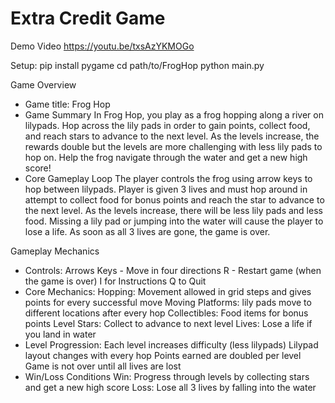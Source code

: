 # Extra Credit Game

Demo Video 
https://youtu.be/txsAzYKMOGo 

Setup:
  pip install pygame
  cd path/to/FrogHop
python main.py


Game Overview 
- Game title: 
  Frog Hop
- Game Summary
  In Frog Hop, you play as a frog hopping along a river on lilypads. Hop across the lily pads in order to gain points, collect food, and reach stars to advance to the next level. As the levels increase, the rewards double but the levels are more challenging with less lily pads to hop on. Help the frog navigate through the water and get a new high score!
- Core Gameplay Loop
  The player controls the frog using arrow keys to hop between lilypads. Player is given 3 lives and must hop around in attempt to collect food for bonus points and reach the star to advance to the next level. As the levels increase, there will be less lily pads and less food. Missing a lily pad or jumping into the water will cause the player to lose a life. As soon as all 3 lives are gone, the game is over. 

Gameplay Mechanics 
- Controls:
  Arrows Keys - Move in four directions 
  R - Restart game (when the game is over)
  I for Instructions
  Q to Quit 
- Core Mechanics:
  Hopping: Movement allowed in grid steps and gives points for every successful move
  Moving Platforms: lily pads move to different locations after every hop
  Collectibles: Food items for bonus points
  Level Stars: Collect to advance to next level
  Lives: Lose a life if you land in water 
- Level Progression: 
  Each level increases difficulty (less lilypads)
  Lilypad layout changes with every hop
  Points earned are doubled per level
  Game is not over until all lives are lost 
- Win/Loss Conditions
  Win: Progress through levels by collecting stars and get a new high      score
  Loss: Lose all 3 lives by falling into the water

  





